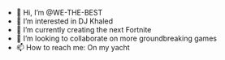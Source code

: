 - 👋 Hi, I’m @WE-THE-BEST
- 👀 I’m interested in DJ Khaled
- 🌱 I’m currently creating the next Fortnite
- 💞️ I’m looking to collaborate on more groundbreaking games
- 📫 How to reach me: On my yacht


